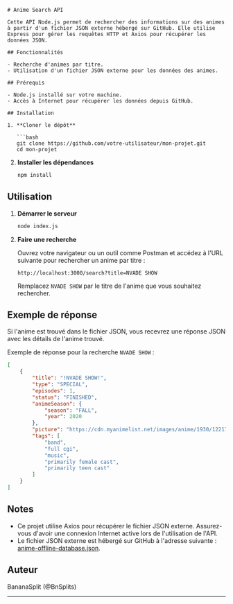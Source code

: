 ```
# Anime Search API

Cette API Node.js permet de rechercher des informations sur des animes à partir d'un fichier JSON externe hébergé sur GitHub. Elle utilise Express pour gérer les requêtes HTTP et Axios pour récupérer les données JSON.

## Fonctionnalités

- Recherche d'animes par titre.
- Utilisation d'un fichier JSON externe pour les données des animes.

## Prérequis

- Node.js installé sur votre machine.
- Accès à Internet pour récupérer les données depuis GitHub.

## Installation

1. **Cloner le dépôt**

   ```bash
   git clone https://github.com/votre-utilisateur/mon-projet.git
   cd mon-projet
   ```

2. **Installer les dépendances**

   ```bash
   npm install
   ```

## Utilisation

1. **Démarrer le serveur**

   ```bash
   node index.js
   ```

2. **Faire une recherche**

   Ouvrez votre navigateur ou un outil comme Postman et accédez à l'URL suivante pour rechercher un anime par titre :

   ```
   http://localhost:3000/search?title=NVADE SHOW
   ```

   Remplacez `NVADE SHOW` par le titre de l'anime que vous souhaitez rechercher.

## Exemple de réponse

Si l'anime est trouvé dans le fichier JSON, vous recevrez une réponse JSON avec les détails de l'anime trouvé.

Exemple de réponse pour la recherche `NVADE SHOW` :

```json
[
    {
        "title": "!NVADE SHOW!",
        "type": "SPECIAL",
        "episodes": 1,
        "status": "FINISHED",
        "animeSeason": {
            "season": "FALL",
            "year": 2020
        },
        "picture": "https://cdn.myanimelist.net/images/anime/1930/122178.jpg",
        "tags": [
            "band",
            "full cgi",
            "music",
            "primarily female cast",
            "primarily teen cast"
        ]
    }
]
```

## Notes

- Ce projet utilise Axios pour récupérer le fichier JSON externe. Assurez-vous d'avoir une connexion Internet active lors de l'utilisation de l'API.
- Le fichier JSON externe est hébergé sur GitHub à l'adresse suivante : [anime-offline-database.json](https://raw.githubusercontent.com/manami-project/anime-offline-database/master/anime-offline-database.json).

## Auteur
BananaSplit (@BnSplits)

---